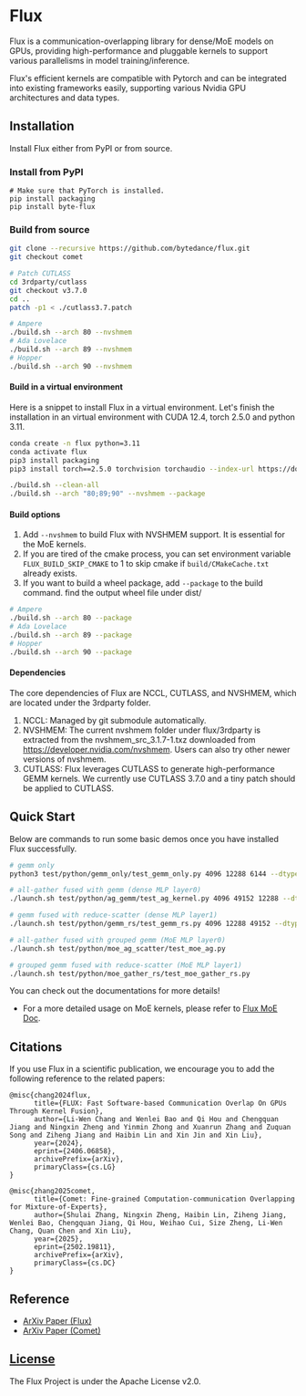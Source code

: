 # Flux

Flux is a communication-overlapping library for dense/MoE models on GPUs, providing high-performance and pluggable kernels to support various parallelisms in model training/inference.

Flux's efficient kernels are compatible with Pytorch and can be integrated into existing frameworks easily, supporting various Nvidia GPU architectures and data types.

## Installation
Install Flux either from PyPI or from source.

### Install from PyPI

```
# Make sure that PyTorch is installed.
pip install packaging
pip install byte-flux
```

### Build from source
```bash
git clone --recursive https://github.com/bytedance/flux.git
git checkout comet

# Patch CUTLASS
cd 3rdparty/cutlass
git checkout v3.7.0
cd ..
patch -p1 < ./cutlass3.7.patch

# Ampere
./build.sh --arch 80 --nvshmem
# Ada Lovelace
./build.sh --arch 89 --nvshmem
# Hopper
./build.sh --arch 90 --nvshmem
```

#### Build in a virtual environment
Here is a snippet to install Flux in a virtual environment. Let's finish the installation in an virtual environment with CUDA 12.4, torch 2.5.0 and python 3.11.

```bash
conda create -n flux python=3.11
conda activate flux
pip3 install packaging
pip3 install torch==2.5.0 torchvision torchaudio --index-url https://download.pytorch.org/whl/cu124

./build.sh --clean-all
./build.sh --arch "80;89;90" --nvshmem --package
```


#### Build options

1. Add `--nvshmem` to build Flux with NVSHMEM support. It is essential for the MoE kernels.
2. If you are tired of the cmake process, you can set environment variable `FLUX_BUILD_SKIP_CMAKE` to 1 to skip cmake if `build/CMakeCache.txt` already exists.
3. If you want to build a wheel package, add `--package` to the build command. find the output wheel file under dist/

```bash
# Ampere
./build.sh --arch 80 --package
# Ada Lovelace
./build.sh --arch 89 --package
# Hopper
./build.sh --arch 90 --package
```

#### Dependencies
The core dependencies of Flux are NCCL, CUTLASS, and NVSHMEM, which are located under the 3rdparty folder.
1. NCCL: Managed by git submodule automatically.
2. NVSHMEM: The current nvshmem folder under flux/3rdparty is extracted from the nvshmem_src_3.1.7-1.txz downloaded from https://developer.nvidia.com/nvshmem. Users can also try other newer versions of nvshmem.
3. CUTLASS: Flux leverages CUTLASS to generate high-performance GEMM kernels. We currently use CUTLASS 3.7.0 and a tiny patch should be applied to CUTLASS.


## Quick Start

Below are commands to run some basic demos once you have installed Flux successfully.
```bash
# gemm only
python3 test/python/gemm_only/test_gemm_only.py 4096 12288 6144 --dtype=float16

# all-gather fused with gemm (dense MLP layer0)
./launch.sh test/python/ag_gemm/test_ag_kernel.py 4096 49152 12288 --dtype=float16 --iters=10

# gemm fused with reduce-scatter (dense MLP layer1)
./launch.sh test/python/gemm_rs/test_gemm_rs.py 4096 12288 49152 --dtype=float16 --iters=10

# all-gather fused with grouped gemm (MoE MLP layer0)
./launch.sh test/python/moe_ag_scatter/test_moe_ag.py

# grouped gemm fused with reduce-scatter (MoE MLP layer1)
./launch.sh test/python/moe_gather_rs/test_moe_gather_rs.py
```

You can check out the documentations for more details!
* For a more detailed usage on MoE kernels, please refer to [Flux MoE Doc](https://github.com/ZSL98/flux/blob/comet_clean/docs/mlsys_comet_ae.md).


## Citations

If you use Flux in a scientific publication, we encourage you to add the following reference
to the related papers:
```
@misc{chang2024flux,
      title={FLUX: Fast Software-based Communication Overlap On GPUs Through Kernel Fusion},
      author={Li-Wen Chang and Wenlei Bao and Qi Hou and Chengquan Jiang and Ningxin Zheng and Yinmin Zhong and Xuanrun Zhang and Zuquan Song and Ziheng Jiang and Haibin Lin and Xin Jin and Xin Liu},
      year={2024},
      eprint={2406.06858},
      archivePrefix={arXiv},
      primaryClass={cs.LG}
}

@misc{zhang2025comet,
      title={Comet: Fine-grained Computation-communication Overlapping for Mixture-of-Experts},
      author={Shulai Zhang, Ningxin Zheng, Haibin Lin, Ziheng Jiang, Wenlei Bao, Chengquan Jiang, Qi Hou, Weihao Cui, Size Zheng, Li-Wen Chang, Quan Chen and Xin Liu},
      year={2025},
      eprint={2502.19811},
      archivePrefix={arXiv},
      primaryClass={cs.DC}
}

```

## Reference

* [ArXiv Paper (Flux)](http://arxiv.org/abs/2406.06858)
* [ArXiv Paper (Comet)](https://arxiv.org/abs/2502.19811)

## [License](./LICENSE)

The Flux Project is under the Apache License v2.0.
